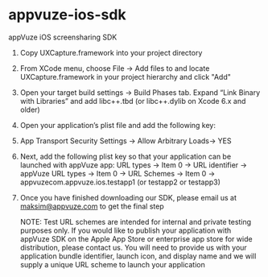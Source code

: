 # appvuze-ios-sdk
appVuze iOS screensharing SDK

1.  Copy UXCapture.framework into your project directory
2.  From XCode menu, choose File -> Add files to and locate UXCapture.framework in your project hierarchy and click "Add"
3.  Open your target build settings -> Build Phases tab. Expand “Link Binary with Libraries” and add libc++.tbd (or libc++.dylib on Xcode     6.x and older)
4.  Open your application’s plist file and add the following key: 
5.  App Transport Security Settings -> Allow Arbitrary Loads-> YES
6.  Next, add the following plist key so that your application can be launched with appVuze app: 
    URL types -> Item 0 -> URL identifier -> appVuze 
    URL types -> Item 0 -> URL Schemes -> Item 0 -> appvuzecom.appvuze.ios.testapp1 (or testapp2 or testapp3)
7.  Once you have finished downloading our SDK, please email us at maksim@appvuze.com to get the final step
    
    NOTE: Test URL schemes are intended for internal and private testing purposes only. If you would like to publish your application with appVuze SDK on the Apple App Store or enterprise app store for wide distribution, please contact us. You will need to provide us with your application bundle identifier, launch icon, and display name and we will supply a unique URL scheme to launch your application
